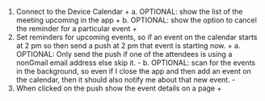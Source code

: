 1. Connect to the Device Calendar +
  a. OPTIONAL: show the list of the meeting upcoming in the app +
  b. OPTIONAL: show the option to cancel the reminder for a particular event +
2. Set reminders for upcoming events, so if an event on the calendar starts at 2 pm so then send a push at 2 pm that event is starting now. +
  a. OPTIONAL: Only send the push if one of the attendees is using a nonGmail email address else skip it. -
  b. OPTIONAL: scan for the events in the background, so even if I close the app and then add an event on the calendar, then it should also notify me about that new event. -
3. When clicked on the push show the event details on a page +
